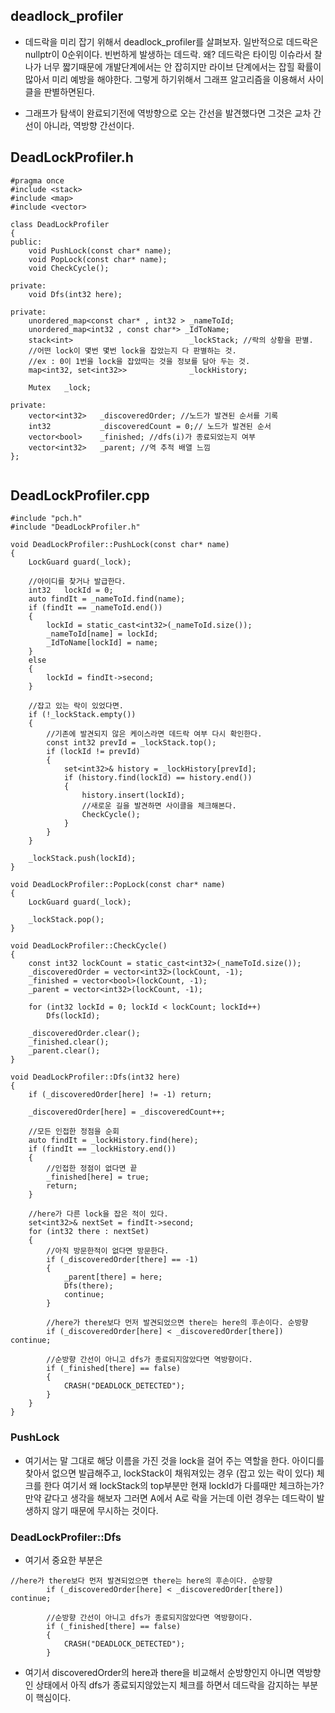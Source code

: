 ## deadlock_profiler
- 데드락을 미리 잡기 위해서 deadlock_profiler를 살펴보자. 일반적으로 데드락은 nullptr이 0순위이다. 빈번하게 발생하는 데드락. 왜? 데드락은 타이밍 이슈라서 찰나가 너무 짧기때문에 개발단계에서는 안 잡히지만 라이브 단계에서는 잡힐 확률이 많아서 미리 예방을 해야한다. 그렇게 하기위해서 그래프 알고리즘을 이용해서 사이클을 판별하면된다.  


- 그래프가 탐색이 완료되기전에 역방향으로 오는 간선을 발견했다면 그것은 교차 간선이 아니라, 역방향 간선이다.


## DeadLockProfiler.h

````
#pragma once
#include <stack>
#include <map>
#include <vector>

class DeadLockProfiler
{
public:
	void PushLock(const char* name);
	void PopLock(const char* name);
	void CheckCycle();

private:
	void Dfs(int32 here);

private:
	unordered_map<const char* , int32 > _nameToId;
	unordered_map<int32 , const char*> _IdToName;
	stack<int>							_lockStack; //락의 상황을 판별.
	//어떤 lock이 몇번 몇번 lock을 잡았는지 다 판별하는 것.
	//ex : 0이 1번을 lock을 잡았따는 것을 정보를 담아 두는 것.
	map<int32, set<int32>>				_lockHistory;

	Mutex	_lock;

private:
	vector<int32>	_discoveredOrder; //노드가 발견된 순서를 기록
	int32			_discoveredCount = 0;// 노드가 발견된 순서
	vector<bool>	_finished; //dfs(i)가 종료되었는지 여부
	vector<int32>	_parent; //역 추적 배열 느낌 
};


````

## DeadLockProfiler.cpp

````
#include "pch.h"
#include "DeadLockProfiler.h"

void DeadLockProfiler::PushLock(const char* name)
{
	LockGuard guard(_lock);

	//아이디를 찾거나 발급한다.
	int32	lockId = 0;
	auto findIt = _nameToId.find(name);
	if (findIt == _nameToId.end())
	{
		lockId = static_cast<int32>(_nameToId.size());
		_nameToId[name] = lockId;
		_IdToName[lockId] = name;
	}
	else
	{
		lockId = findIt->second;
	}

	//잡고 있는 락이 있었다면.
	if (!_lockStack.empty())
	{
		//기존에 발견되지 않은 케이스라면 데드락 여부 다시 확인한다.
		const int32 prevId = _lockStack.top();
		if (lockId != prevId)
		{
			set<int32>& history = _lockHistory[prevId];
			if (history.find(lockId) == history.end())
			{
				history.insert(lockId);
				//새로운 길을 발견하면 사이클을 체크해본다.
				CheckCycle();
			}
		}
	}

	_lockStack.push(lockId);
}

void DeadLockProfiler::PopLock(const char* name)
{
	LockGuard guard(_lock);

	_lockStack.pop();
}

void DeadLockProfiler::CheckCycle()
{
	const int32 lockCount = static_cast<int32>(_nameToId.size());
	_discoveredOrder = vector<int32>(lockCount, -1);
	_finished = vector<bool>(lockCount, -1);
	_parent = vector<int32>(lockCount, -1);

	for (int32 lockId = 0; lockId < lockCount; lockId++)
		Dfs(lockId);

	_discoveredOrder.clear();
	_finished.clear();
	_parent.clear();
}

void DeadLockProfiler::Dfs(int32 here)
{
	if (_discoveredOrder[here] != -1) return;

	_discoveredOrder[here] = _discoveredCount++;

	//모든 인접한 정점을 순회 
	auto findIt = _lockHistory.find(here);
	if (findIt == _lockHistory.end())
	{
		//인접한 정점이 없다면 끝
		_finished[here] = true;
		return;
	}

	//here가 다른 lock을 잡은 적이 있다.
	set<int32>& nextSet = findIt->second;
	for (int32 there : nextSet)
	{
		//아직 방문한적이 없다면 방문한다.
		if (_discoveredOrder[there] == -1)
		{
			_parent[there] = here;
			Dfs(there);
			continue;
		}

		//here가 there보다 먼저 발견되었으면 there는 here의 후손이다. 순방향
		if (_discoveredOrder[here] < _discoveredOrder[there]) continue;

		//순방향 간선이 아니고 dfs가 종료되지않았다면 역방향이다.
		if (_finished[there] == false)
		{
			CRASH("DEADLOCK_DETECTED");
		}
	}
}

````

### PushLock

- 여기서는 말 그대로 해당 이름을 가진 것을 lock을 걸어 주는 역할을 한다. 아이디를 찾아서 없으면 발급해주고, lockStack이 채워져있는 경우 (잡고 있는 락이 있다) 체크를 한다 여기서 왜 lockStack의 top부분만 현재 lockId가 다를때만 체크하는가?  만약 같다고 생각을 해보자 그러면 A에서 A로 락을 거는데 이런 경우는 데드락이 발생하지 않기 때문에 무시하는 것이다.  

###  DeadLockProfiler::Dfs

- 여기서 중요한 부분은 

````
//here가 there보다 먼저 발견되었으면 there는 here의 후손이다. 순방향
		if (_discoveredOrder[here] < _discoveredOrder[there]) continue;

		//순방향 간선이 아니고 dfs가 종료되지않았다면 역방향이다.
		if (_finished[there] == false)
		{
			CRASH("DEADLOCK_DETECTED");
		}
````

- 여기서 discoveredOrder의 here과 there을 비교해서 순방향인지 아니면 역방향인 상태에서 아직 dfs가 종료되지않았는지 체크를 하면서 데드락을 감지하는 부분이 핵심이다.